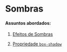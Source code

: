 # Sombras

#### Assuntos abordados: 

1. [Efeitos de Sombras](aulas/)

2. [Propriedade `box-shadow`](aulas/)

   
